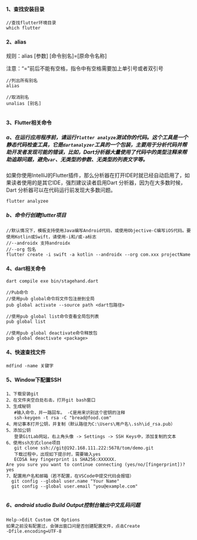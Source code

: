 #### 1、查找安装目录

```
//查找flutter环境目录
which flutter
```

#### 2、alias

规则：alias [参数] [命令别名]=[原命令名称]

注意：“=”前后不能有空格，指令中有空格需要加上单引号或者双引号

```
//列出所有别名
alias

//取消别名
unalias [别名]


```

#### 3、Flutter相关命令

##### a、在运行应用程序前，请运行`flutter analyze`测试你的代码。这个工具是一个静态代码检查工具，它是`dartanalyzer`工具的一个包装，主要用于分析代码并帮助开发者发现可能的错误，比如，Dart分析器大量使用了代码中的类型注释来帮助追踪问题，避免`var`、无类型的参数、无类型的列表文字等。

如果你使用IntelliJ的Flutter插件，那么分析器在打开IDE时就已经自动启用了，如果读者使用的是其它IDE，强烈建议读者启用Dart 分析器，因为在大多数时候，Dart 分析器可以在代码运行前发现大多数问题。

```
flutter analyzee
```

##### b、命令行创建flutter项目

```
//默认情况下，模板支持使用Java编写Android代码，或使用Objective-C编写iOS代码。要使用Kotlin或Swift，请使用-i和/或-a标志
//--androidx 支持androidx
//--org 包名
flutter create -i swift -a kotlin --androidx --org com.xxx projectName
```

#### 4、dart相关命令

```
dart compile exe bin/stagehand.dart
```

```
//Pub命令
//使用pub global命令将文件包注册到全局
pub global activate --source path <dart包路径>

//使用pub global list命令查看全局包列表
pub global list

//使用pub global deactivate命令释放包
pub global deactivate <package>
```



#### 4、快速查找文件

```
mdfind -name 关键字
```

#### 5、Window下配置SSH

```
1、下载安装git
2、在文件夹空白处右击，打开git bash窗口
3、生成秘钥
   #输入命令，并一路回车。 -C是用来识别这个密钥的注释
   ssh-keygen -t rsa -C "bread@food.com"
4、用记事本打开公钥，并复制（默认路径为C:\Users\用户名\.ssh\id_rsa.pub）
5、添加公钥
   登录GitLab网站，右上角头像 -> Settings -> SSH Keys中，添加复制的文本
6、使用ssh方式clone项目
   git clone ssh://git@192.168.111.222:5678/tom/demo.git
   下载过程中，出现如下提示时，需要输入yes
   ECDSA key fingerprint is SHA256:XXXXXX.
Are you sure you want to continue connecting (yes/no/[fingerprint])? yes
7、配置用户名和邮箱（若不配置，在VSCode中提交代码会报错）
  git config --global user.name "Your Name"
  git config --global user.email "you@example.com"
   
```

##### 6、android studio Build Output控制台输出中文乱码问题

```
Help->Edit Custom CM Options
如果之前没有配置过，会弹出窗口问是否创建配置文件，点击Create
-Dfile.encoding=UTF-8
```
